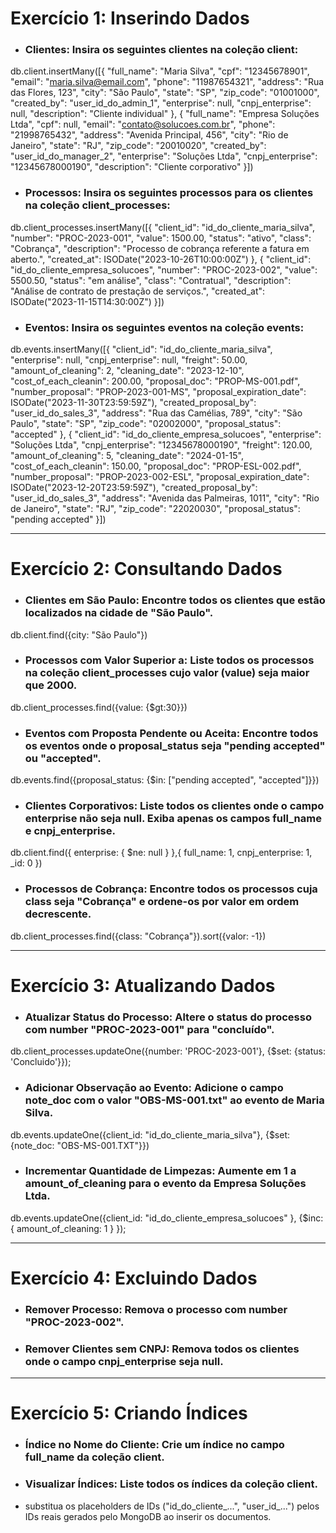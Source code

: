 # Exercício 1: Inserindo Dados

* ### Clientes: Insira os seguintes clientes na coleção client:

db.client.insertMany([{
  "full_name": "Maria Silva",
  "cpf": "12345678901",
  "email": "maria.silva@email.com",
  "phone": "11987654321",
  "address": "Rua das Flores, 123",
  "city": "São Paulo",
  "state": "SP",
  "zip_code": "01001000",
  "created_by": "user_id_do_admin_1",
  "enterprise": null,
  "cnpj_enterprise": null,
  "description": "Cliente individual"
},
{
  "full_name": "Empresa Soluções Ltda",
  "cpf": null,
  "email": "contato@solucoes.com.br",
  "phone": "21998765432",
  "address": "Avenida Principal, 456",
  "city": "Rio de Janeiro",
  "state": "RJ",
  "zip_code": "20010020",
  "created_by": "user_id_do_manager_2",
  "enterprise": "Soluções Ltda",
  "cnpj_enterprise": "12345678000190",
  "description": "Cliente corporativo"
}])




* ### Processos: Insira os seguintes processos para os clientes na coleção client_processes:

db.client_processes.insertMany([{
  "client_id": "id_do_cliente_maria_silva",
  "number": "PROC-2023-001",
  "value": 1500.00,
  "status": "ativo",
  "class": "Cobrança",
  "description": "Processo de cobrança referente a fatura em aberto.",
  "created_at": ISODate("2023-10-26T10:00:00Z")
},
{
  "client_id": "id_do_cliente_empresa_solucoes",
  "number": "PROC-2023-002",
  "value": 5500.50,
  "status": "em análise",
  "class": "Contratual",
  "description": "Análise de contrato de prestação de serviços.",
  "created_at": ISODate("2023-11-15T14:30:00Z")
}])




* ### Eventos: Insira os seguintes eventos na coleção events:

db.events.insertMany([{
  "client_id": "id_do_cliente_maria_silva",
  "enterprise": null,
  "cnpj_enterprise": null,
  "freight": 50.00,
  "amount_of_cleaning": 2,
  "cleaning_date": "2023-12-10",
  "cost_of_each_cleanin": 200.00,
  "proposal_doc": "PROP-MS-001.pdf",
  "number_proposal": "PROP-2023-001-MS",
  "proposal_expiration_date": ISODate("2023-11-30T23:59:59Z"),
  "created_proposal_by": "user_id_do_sales_3",
  "address": "Rua das Camélias, 789",
  "city": "São Paulo",
  "state": "SP",
  "zip_code": "02002000",
  "proposal_status": "accepted"
},
{
  "client_id": "id_do_cliente_empresa_solucoes",
  "enterprise": "Soluções Ltda",
  "cnpj_enterprise": "12345678000190",
  "freight": 120.00,
  "amount_of_cleaning": 5,
  "cleaning_date": "2024-01-15",
  "cost_of_each_cleanin": 150.00,
  "proposal_doc": "PROP-ESL-002.pdf",
  "number_proposal": "PROP-2023-002-ESL",
  "proposal_expiration_date": ISODate("2023-12-20T23:59:59Z"),
  "created_proposal_by": "user_id_do_sales_3",
  "address": "Avenida das Palmeiras, 1011",
  "city": "Rio de Janeiro",
  "state": "RJ",
  "zip_code": "22020030",
  "proposal_status": "pending accepted"
}])



---------------------------------------------------------------------------------------------

# Exercício 2: Consultando Dados

* ### Clientes em São Paulo: Encontre todos os clientes que estão localizados na cidade de "São Paulo". 

db.client.find({city: "São Paulo"})



* ### Processos com Valor Superior a: Liste todos os processos na coleção client_processes cujo valor (value) seja maior que 2000.

db.client_processes.find({value: {$gt:30}})



* ### Eventos com Proposta Pendente ou Aceita: Encontre todos os eventos onde o proposal_status seja "pending accepted" ou "accepted".

db.events.find({proposal_status: {$in: ["pending accepted", "accepted"]}})



* ### Clientes Corporativos: Liste todos os clientes onde o campo enterprise não seja null. Exiba apenas os campos full_name e cnpj_enterprise.

db.client.find({ enterprise: { $ne: null } },{ full_name: 1, cnpj_enterprise: 1, _id: 0 })




* ### Processos de Cobrança: Encontre todos os processos cuja class seja "Cobrança" e ordene-os por valor em ordem decrescente.

db.client_processes.find({class: "Cobrança"}).sort({valor: -1})



------------------------------------------------------------------------------------


# Exercício 3: Atualizando Dados



* ### Atualizar Status do Processo: Altere o status do processo com number "PROC-2023-001" para "concluído".

db.client_processes.updateOne({number: 'PROC-2023-001'}, {$set: {status: 'Concluido'}});




* ### Adicionar Observação ao Evento: Adicione o campo note_doc com o valor "OBS-MS-001.txt" ao evento de Maria Silva.



db.events.updateOne({client_id: "id_do_cliente_maria_silva"}, {$set: {note_doc: "OBS-MS-001.TXT"}})



* ### Incrementar Quantidade de Limpezas: Aumente em 1 a amount_of_cleaning para o evento da Empresa Soluções Ltda.

db.events.updateOne({client_id: "id_do_cliente_empresa_solucoes" }, {$inc: { amount_of_cleaning: 1 } });


----------------------------------------------------------------------------------------------------



# Exercício 4: Excluindo Dados



* ### Remover Processo: Remova o processo com number "PROC-2023-002".




* ### Remover Clientes sem CNPJ: Remova todos os clientes onde o campo cnpj_enterprise seja null.




-------------------------------------------------------------------------------------------------


# Exercício 5: Criando Índices



* ### Índice no Nome do Cliente: Crie um índice no campo full_name da coleção client.




* ### Visualizar Índices: Liste todos os índices da coleção client.


* substitua os placeholders de IDs ("id_do_cliente_...", "user_id_...") pelos IDs reais gerados pelo MongoDB ao inserir os documentos.